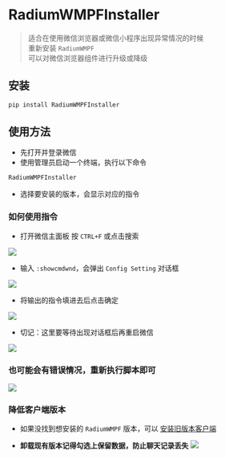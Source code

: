 # RadiumWMPFInstaller

> 适合在使用微信浏览器或微信小程序出现异常情况的时候 <br/>
> 重新安装 `RadiumWMPF` <br/>
> 可以对微信浏览器组件进行升级或降级

## 安装

```bash
pip install RadiumWMPFInstaller
```

## 使用方法

- 先打开并登录微信
- 使用管理员启动一个终端，执行以下命令

```bash
RadiumWMPFInstaller
```

- 选择要安装的版本，会显示对应的指令

### 如何使用指令

- 打开微信主面板 按 `CTRL+F` 或点击搜索

![](images/img1.png)

- 输入 `:showcmdwnd`，会弹出 `Config Setting` 对话框

![](images/img2.png)

- 将输出的指令填进去后点击确定

![](images/img3.png)

- 切记：这里要等待出现对话框后再重启微信

![](images/img5.png)

### 也可能会有错误情况，重新执行脚本即可

![](images/img4.png)

### 降低客户端版本

- 如果没找到想安装的 `RadiumWMPF` 版本，可以 
[安装旧版本客户端](https://github.com/tom-snow/wechat-windows-versions/releases)


- **卸载现有版本记得勾选上保留数据，防止聊天记录丢失**
![](images/img6.png)
